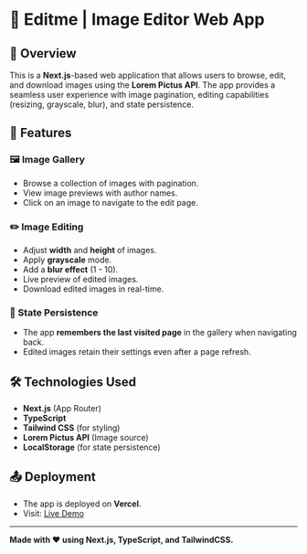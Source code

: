 # 📸 Editme | Image Editor Web App

## 🌟 Overview

This is a **Next.js**-based web application that allows users to browse, edit, and download images using the **Lorem Pictus API**. The app provides a seamless user experience with image pagination, editing capabilities (resizing, grayscale, blur), and state persistence.

## 🚀 Features

### 🖼️ Image Gallery

- Browse a collection of images with pagination.
- View image previews with author names.
- Click on an image to navigate to the edit page.

### ✏️ Image Editing

- Adjust **width** and **height** of images.
- Apply **grayscale** mode.
- Add a **blur effect** (1 - 10).
- Live preview of edited images.
- Download edited images in real-time.

### 🔄 State Persistence

- The app **remembers the last visited page** in the gallery when navigating back.
- Edited images retain their settings even after a page refresh.

## 🛠️ Technologies Used

- **Next.js** (App Router)
- **TypeScript**
- **Tailwind CSS** (for styling)
- **Lorem Pictus API** (Image source)
- **LocalStorage** (for state persistence)

## 📤 Deployment

- The app is deployed on **Vercel**.
- Visit: [Live Demo](https://your-live-app-url.vercel.app)

---

**Made with ❤️ using Next.js, TypeScript, and TailwindCSS.**
